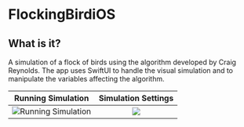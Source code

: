 # FlockingBirdiOS

## What is it? 

A simulation of a flock of birds using the algorithm developed by Craig Reynolds. The app uses SwiftUI to handle the visual simulation and to manipulate the variables affecting the algorithm. 

Running Simulation         |  Simulation Settings
:-------------------------:|:-------------------------:
![](https://user-images.githubusercontent.com/42614895/210679456-602c226f-919e-495d-8ec6-48e27f57df55.png "Running Simulation")  |  ![](https://user-images.githubusercontent.com/42614895/210679564-6ad916df-0266-439e-a4d8-739f05bea786.png)
